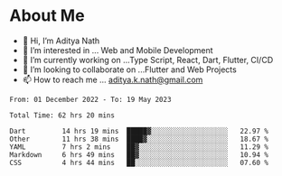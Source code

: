# About Me

- 👋 Hi, I’m Aditya Nath
- 👀 I’m interested in ... Web and Mobile Development
- 🌱 I’m currently working on ...Type Script, React, Dart, Flutter, CI/CD
- 💞️ I’m looking to collaborate on ...Flutter and Web Projects
- 📫 How to reach me ... aditya.k.nath@gmail.com

<!--START_SECTION:waka-->

```text
From: 01 December 2022 - To: 19 May 2023

Total Time: 62 hrs 20 mins

Dart         14 hrs 19 mins  █████▓░░░░░░░░░░░░░░░░░░░   22.97 %
Other        11 hrs 38 mins  ████▓░░░░░░░░░░░░░░░░░░░░   18.67 %
YAML         7 hrs 2 mins    ██▓░░░░░░░░░░░░░░░░░░░░░░   11.29 %
Markdown     6 hrs 49 mins   ██▓░░░░░░░░░░░░░░░░░░░░░░   10.94 %
CSS          4 hrs 44 mins   ██░░░░░░░░░░░░░░░░░░░░░░░   07.60 %
```

<!--END_SECTION:waka-->

<!---
kronosking007/kronosking007 is a ✨ special ✨ repository because its `README.md` (this file) appears on your GitHub profile.
You can click the Preview link to take a look at your changes.
--->
